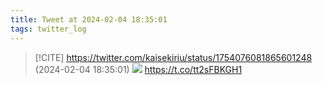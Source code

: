 ```yaml
---
title: Tweet at 2024-02-04 18:35:01
tags: twitter_log
---
```


> [!CITE] https://twitter.com/kaisekiriu/status/1754076081865601248 (2024-02-04 18:35:01)
> ![](https://twitter.com/kaisekiriu/status/1754076081865601248)
> https://t.co/tt2sFBKGH1
